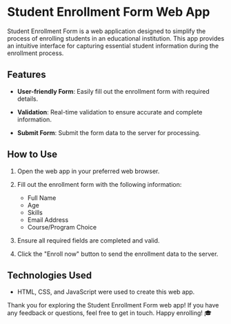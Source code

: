 # Student Enrollment Form Web App

Student Enrollment Form is a web application designed to simplify the process of enrolling students in an educational institution. 
This app provides an intuitive interface for capturing essential student information during the enrollment process.

## Features

- **User-friendly Form**: Easily fill out the enrollment form with required details.

- **Validation**: Real-time validation to ensure accurate and complete information.

- **Submit Form**: Submit the form data to the server for processing.

## How to Use

1. Open the web app in your preferred web browser.

2. Fill out the enrollment form with the following information:
   - Full Name
   - Age
   - Skills
   - Email Address
   - Course/Program Choice

3. Ensure all required fields are completed and valid.

4. Click the "Enroll now" button to send the enrollment data to the server.

## Technologies Used

- HTML, CSS, and JavaScript were used to create this web app.

Thank you for exploring the Student Enrollment Form web app! If you have any feedback or questions, feel free to get in touch. Happy enrolling! 🎓
